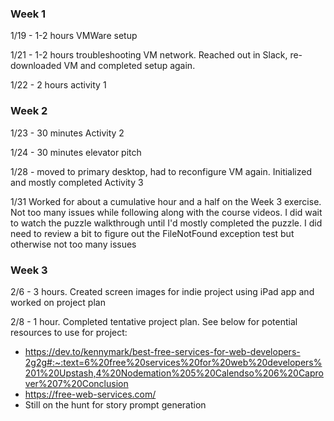 ### Week 1
1/19 - 1-2 hours VMWare setup

1/21 - 1-2 hours troubleshooting VM network.  Reached out in Slack, re-downloaded VM and completed setup again.

1/22 - 2 hours activity 1

### Week 2
1/23 - 30 minutes Activity 2

1/24 - 30 minutes elevator pitch

1/28 - moved to primary desktop, had to reconfigure VM again.  Initialized and mostly completed Activity 3

1/31
    Worked for about a cumulative hour and a half on the Week 3 exercise.  Not too many issues while following along with 
    the course videos.  I did wait to watch the puzzle walkthrough until I'd mostly completed the puzzle.  I did need to 
    review a bit to figure out the FileNotFound exception test but otherwise not too many issues
    
### Week 3 
2/6 - 3 hours.  Created screen images for indie project using iPad app and worked on project plan

2/8 - 1 hour.  Completed tentative project plan.  See below for potential resources to use for project:
  * https://dev.to/kennymark/best-free-services-for-web-developers-2g2g#:~:text=6%20free%20services%20for%20web%20developers%201%20Upstash,4%20Nodemation%205%20Calendso%206%20Caprover%207%20Conclusion
  * https://free-web-services.com/
  * Still on the hunt for story prompt generation 
